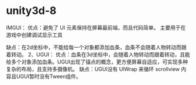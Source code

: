 # unity3d-8
IMGUI：
优点：避免了 UI 元素保持在屏幕最前端，而且代码简单。
主要用于在游戏中创建调试显示工具

缺点：在2d坐标中，不能给每一个对象都添加血条，血条不会随着人物转动而跟着转动。
2、UGUI：
优点：血条在3d坐标中，会随着人物转动而跟着转动，且能给多个对象添加血条。UGUI出现了锚点的概念，更方便屏幕自适应，可实现多种复杂的布局，且支持多摄像机。
缺点：UGUI没有 UIWrap 来循环 scrollview 内容且UGUI暂时没有Tween组件。 
